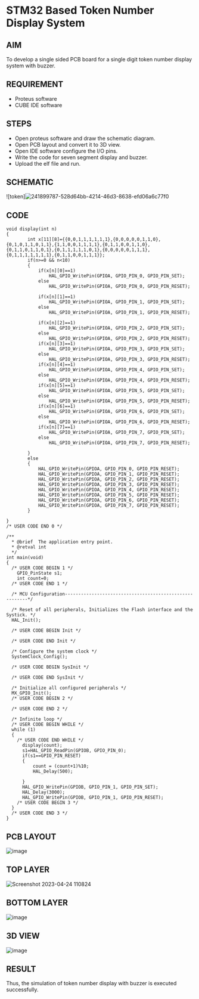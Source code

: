 # STM32 Based Token Number Display System

## AIM
To develop a single sided PCB board for a single digit token number display system with buzzer.

## REQUIREMENT
* Proteus software
* CUBE IDE software

## STEPS
- Open proteus software and draw the schematic diagram.
- Open PCB layout and convert it to 3D view.
- Open IDE software configure the I/O pins.
- Write the code for seven segment display and buzzer.
- Upload the elf file and run.

## SCHEMATIC

![token]![241899787-528d64bb-4214-46d3-8638-efd06a6c77f0](https://github.com/212220230020-Grahamstanes/TokenNumberDisplaySystem/assets/75235150/3e85dcbd-2824-4949-81e8-7cf38d2ef4b0)


## CODE
```python3
void display(int n)
{
		int x[11][8]={{0,0,1,1,1,1,1,1},{0,0,0,0,0,1,1,0},{0,1,0,1,1,0,1,1},{1,1,0,0,1,1,1,1},{0,1,1,0,0,1,1,0},{0,1,1,0,1,1,0,1},{0,1,1,1,1,1,0,1},{0,0,0,0,0,1,1,1},{0,1,1,1,1,1,1,1},{0,1,1,0,0,1,1,1}};
		if(n>=0 && n<10)
		{
			if(x[n][0]==1)
				HAL_GPIO_WritePin(GPIOA, GPIO_PIN_0, GPIO_PIN_SET);
			else
				HAL_GPIO_WritePin(GPIOA, GPIO_PIN_0, GPIO_PIN_RESET);

			if(x[n][1]==1)
				HAL_GPIO_WritePin(GPIOA, GPIO_PIN_1, GPIO_PIN_SET);
			else
				HAL_GPIO_WritePin(GPIOA, GPIO_PIN_1, GPIO_PIN_RESET);

			if(x[n][2]==1)
				HAL_GPIO_WritePin(GPIOA, GPIO_PIN_2, GPIO_PIN_SET);
			else
				HAL_GPIO_WritePin(GPIOA, GPIO_PIN_2, GPIO_PIN_RESET);
			if(x[n][3]==1)
				HAL_GPIO_WritePin(GPIOA, GPIO_PIN_3, GPIO_PIN_SET);
			else
				HAL_GPIO_WritePin(GPIOA, GPIO_PIN_3, GPIO_PIN_RESET);
			if(x[n][4]==1)
				HAL_GPIO_WritePin(GPIOA, GPIO_PIN_4, GPIO_PIN_SET);
			else
				HAL_GPIO_WritePin(GPIOA, GPIO_PIN_4, GPIO_PIN_RESET);
			if(x[n][5]==1)
				HAL_GPIO_WritePin(GPIOA, GPIO_PIN_5, GPIO_PIN_SET);
			else
				HAL_GPIO_WritePin(GPIOA, GPIO_PIN_5, GPIO_PIN_RESET);
			if(x[n][6]==1)
				HAL_GPIO_WritePin(GPIOA, GPIO_PIN_6, GPIO_PIN_SET);
			else
				HAL_GPIO_WritePin(GPIOA, GPIO_PIN_6, GPIO_PIN_RESET);
			if(x[n][7]==1)
				HAL_GPIO_WritePin(GPIOA, GPIO_PIN_7, GPIO_PIN_SET);
			else
				HAL_GPIO_WritePin(GPIOA, GPIO_PIN_7, GPIO_PIN_RESET);

		}
		else
		{
			HAL_GPIO_WritePin(GPIOA, GPIO_PIN_0, GPIO_PIN_RESET);
			HAL_GPIO_WritePin(GPIOA, GPIO_PIN_1, GPIO_PIN_RESET);
			HAL_GPIO_WritePin(GPIOA, GPIO_PIN_2, GPIO_PIN_RESET);
			HAL_GPIO_WritePin(GPIOA, GPIO_PIN_3, GPIO_PIN_RESET);
			HAL_GPIO_WritePin(GPIOA, GPIO_PIN_4, GPIO_PIN_RESET);
			HAL_GPIO_WritePin(GPIOA, GPIO_PIN_5, GPIO_PIN_RESET);
			HAL_GPIO_WritePin(GPIOA, GPIO_PIN_6, GPIO_PIN_RESET);
			HAL_GPIO_WritePin(GPIOA, GPIO_PIN_7, GPIO_PIN_RESET);
		}

}
/* USER CODE END 0 */

/**
  * @brief  The application entry point.
  * @retval int
  */
int main(void)
{
  /* USER CODE BEGIN 1 */
	GPIO_PinState s1;
	int count=0;
  /* USER CODE END 1 */

  /* MCU Configuration--------------------------------------------------------*/

  /* Reset of all peripherals, Initializes the Flash interface and the Systick. */
  HAL_Init();

  /* USER CODE BEGIN Init */

  /* USER CODE END Init */

  /* Configure the system clock */
  SystemClock_Config();

  /* USER CODE BEGIN SysInit */

  /* USER CODE END SysInit */

  /* Initialize all configured peripherals */
  MX_GPIO_Init();
  /* USER CODE BEGIN 2 */

  /* USER CODE END 2 */

  /* Infinite loop */
  /* USER CODE BEGIN WHILE */
  while (1)
  {
    /* USER CODE END WHILE */
	  display(count);
	  s1=HAL_GPIO_ReadPin(GPIOB, GPIO_PIN_0);
	  if(s1==GPIO_PIN_RESET)
	  {
		  count = (count+1)%10;
		  HAL_Delay(500);

	  }
	  HAL_GPIO_WritePin(GPIOB, GPIO_PIN_1, GPIO_PIN_SET);
	  HAL_Delay(3000);
	  HAL_GPIO_WritePin(GPIOB, GPIO_PIN_1, GPIO_PIN_RESET);
    /* USER CODE BEGIN 3 */
  }
  /* USER CODE END 3 */
}
```
## PCB LAYOUT

![image](https://github.com/Fawziya20/TokenNumberDisplaySystem/assets/75235022/f8970800-46aa-4450-a070-a3e0c79ef28b)


## TOP LAYER

![Screenshot 2023-04-24 110824](https://user-images.githubusercontent.com/65499285/233920231-ee96c0ea-20cb-4e57-90e3-9312bd1cdae3.png)

## BOTTOM LAYER

![image](https://user-images.githubusercontent.com/65499285/235099368-1df410ce-d866-4d57-a4da-d4afe1463bb5.png)

## 3D VIEW

![image](https://user-images.githubusercontent.com/65499285/235099324-ffc8dd62-0957-4f60-9a1b-3a9a9e795e19.png)

## RESULT
Thus, the simulation of token number display with buzzer is executed successfully.
